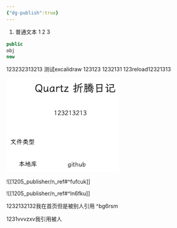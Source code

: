 ```yaml
---
{"dg-publish":true}
---
```



1. 普通文本
1
2
3

```java title="code代码"
public
obj
new
```

123232313213
测试excalidraw
123123
1232131
123reload12321313

![2024-03-01quartz折腾.excalidraw.png](img/user/Excalidraw/2024-03-01quartz%E6%8A%98%E8%85%BE.excalidraw.png)


![[1205_publisher/n_ref#^fufcuk]]

![[1205_publisher/n_ref#^ln6fku]]


1232132132我在首页但是被别人引用 ^bg6rsm

1231vvvzxv我引用被人